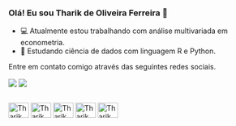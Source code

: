 ### Olá! Eu sou Tharik de Oliveira Ferreira 👋


- 💻 Atualmente estou trabalhando com análise multivariada em econometria.
- 📗 Estudando ciência de dados com linguagem R e Python.

<div>
  Entre em contato comigo através das seguintes redes sociais.
  
  <a href="https://www.linkedin.com/in/tharikff1/" target="_black"><img align="center" src="https://img.shields.io/badge/LinkedIn-0077B5?style=for-the-badge&logo=linkedin&logoColor=white"></a>
  <a href="mailto:tharikff1@gmail.com" target="_black"><img align="center" src="https://img.shields.io/badge/Gmail-D14836?style=for-the-badge&logo=gmail&logoColor=white"></a>
</div>

<div style="display: inline_block"><br>
  <img align="center" alt="Tharik" height="30" width="40" src="https://cdn.jsdelivr.net/gh/devicons/devicon/icons/python/python-original-wordmark.svg">
  <img align="center" alt="Tharik" height="30" width="40" src="https://cdn.jsdelivr.net/gh/devicons/devicon/icons/r/r-original.svg">
  <img align="center" alt="Tharik" height="30" width="40" src="https://www.stata.com/includes/images/stata-logo-blue.svg">
  <img align="center" alt="Tharik" height="30" width="40" src="https://connectoricons-prod.azureedge.net/releases/v1.0.1578/1.0.1578.2813/powerbi/icon.png">
  <img align="center" alt="Tharik" height="30" width="40" src="https://cdn.jsdelivr.net/gh/devicons/devicon/icons/postgresql/postgresql-original-wordmark.svg">
</div>
          
  
